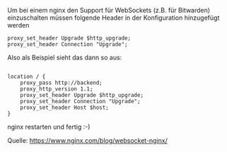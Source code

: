 Um bei einem nginx den Support für WebSockets (z.B. für Bitwarden) einzuschalten müssen folgende Header in der Konfiguration hinzugefügt werden

```code
proxy_set_header Upgrade $http_upgrade;
proxy_set_header Connection "Upgrade";
```

Also als Beispiel sieht das dann so aus:

```code

location / {
    proxy_pass http://backend;
    proxy_http_version 1.1;
    proxy_set_header Upgrade $http_upgrade;
    proxy_set_header Connection "Upgrade";
    proxy_set_header Host $host;
}

```

nginx restarten und fertig :-)

Quelle: https://www.nginx.com/blog/websocket-nginx/
